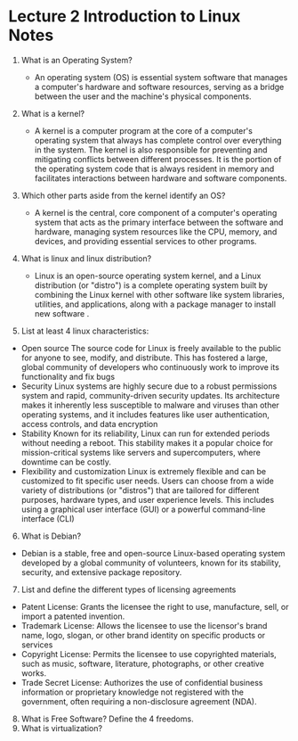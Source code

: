 # Lecture 2 Introduction to Linux Notes

1. What is an Operating System?
   - An operating system (OS) is essential system software that manages a computer's hardware and software resources, serving as a bridge between the user and the machine's physical components.
  
2. What is a kernel?
   - A kernel is a computer program at the core of a computer's operating system that always has complete control over everything in the system. The kernel is also responsible for preventing and mitigating conflicts between different processes. It is the portion of the operating system code that is always resident in memory and facilitates interactions between hardware and software components.
  
3. Which other parts aside from the kernel identify an OS?  
   - A kernel is the central, core component of a computer's operating system that acts as the primary interface between the software and hardware, managing system resources like the CPU, memory, and devices, and providing essential services to other programs.
  
4. What is linux and linux distribution?
    - Linux is an open-source operating system kernel, and a Linux distribution (or "distro") is a complete operating system built by combining the Linux kernel with other software like system libraries, utilities, and applications, along with a package manager to install new software
.
5. List at least 4 linux characteristics:
-  Open source
The source code for Linux is freely available to the public for anyone to see, modify, and distribute. This has fostered a large, global community of developers who continuously work to improve its functionality and fix bugs
-  Security
Linux systems are highly secure due to a robust permissions system and rapid, community-driven security updates. Its architecture makes it inherently less susceptible to malware and viruses than other operating systems, and it includes features like user authentication, access controls, and data encryption
-  Stability
Known for its reliability, Linux can run for extended periods without needing a reboot. This stability makes it a popular choice for mission-critical systems like servers and supercomputers, where downtime can be costly. 
-  Flexibility and customization
Linux is extremely flexible and can be customized to fit specific user needs. Users can choose from a wide variety of distributions (or "distros") that are tailored for different purposes, hardware types, and user experience levels. This includes using a graphical user interface (GUI) or a powerful command-line interface (CLI)


6.  What is Debian?
   - Debian is a stable, free and open-source Linux-based operating system developed by a global community of volunteers, known for its stability, security, and extensive package repository.
  
7.  List and define the different types of licensing agreements
   - Patent License: Grants the licensee the right to use, manufacture, sell, or import a patented invention. 
   - Trademark License: Allows the licensee to use the licensor's brand name, logo, slogan, or other brand identity on specific products or services
   - Copyright License: Permits the licensee to use copyrighted materials, such as music, software, literature, photographs, or other creative works.
   - Trade Secret License: Authorizes the use of confidential business information or proprietary knowledge not registered with the government, often requiring a non-disclosure agreement (NDA). 
8.  What is Free Software? Define the 4 freedoms.
9.  What is virtualization?